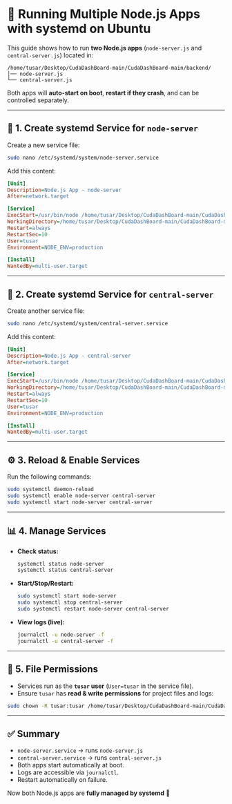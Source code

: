 # 🚀 Running Multiple Node.js Apps with systemd on Ubuntu

This guide shows how to run **two Node.js apps** (`node-server.js` and `central-server.js`) located in:

```
/home/tusar/Desktop/CudaDashBoard-main/CudaDashBoard-main/backend/
│── node-server.js
└── central-server.js
```

Both apps will **auto-start on boot**, **restart if they crash**, and can be controlled separately.

---

## 📂 1. Create systemd Service for `node-server`

Create a new service file:

```bash
sudo nano /etc/systemd/system/node-server.service
```

Add this content:

```ini
[Unit]
Description=Node.js App - node-server
After=network.target

[Service]
ExecStart=/usr/bin/node /home/tusar/Desktop/CudaDashBoard-main/CudaDashBoard-main/backend/node-server.js
WorkingDirectory=/home/tusar/Desktop/CudaDashBoard-main/CudaDashBoard-main/backend
Restart=always
RestartSec=10
User=tusar
Environment=NODE_ENV=production

[Install]
WantedBy=multi-user.target
```

---

## 📂 2. Create systemd Service for `central-server`

Create another service file:

```bash
sudo nano /etc/systemd/system/central-server.service
```

Add this content:

```ini
[Unit]
Description=Node.js App - central-server
After=network.target

[Service]
ExecStart=/usr/bin/node /home/tusar/Desktop/CudaDashBoard-main/CudaDashBoard-main/backend/central-server.js
WorkingDirectory=/home/tusar/Desktop/CudaDashBoard-main/CudaDashBoard-main/backend
Restart=always
RestartSec=10
User=tusar
Environment=NODE_ENV=production

[Install]
WantedBy=multi-user.target
```

---

## ⚙️ 3. Reload & Enable Services

Run the following commands:

```bash
sudo systemctl daemon-reload
sudo systemctl enable node-server central-server
sudo systemctl start node-server central-server
```

---

## 📊 4. Manage Services

- **Check status:**
  ```bash
  systemctl status node-server
  systemctl status central-server
  ```

- **Start/Stop/Restart:**
  ```bash
  sudo systemctl start node-server
  sudo systemctl stop central-server
  sudo systemctl restart node-server central-server
  ```

- **View logs (live):**
  ```bash
  journalctl -u node-server -f
  journalctl -u central-server -f
  ```

---

## 🔐 5. File Permissions

- Services run as the **`tusar` user** (`User=tusar` in the service file).  
- Ensure `tusar` has **read & write permissions** for project files and logs:  

```bash
sudo chown -R tusar:tusar /home/tusar/Desktop/CudaDashBoard-main/CudaDashBoard-main/backend
```

---

## ✅ Summary

- `node-server.service` → runs `node-server.js`  
- `central-server.service` → runs `central-server.js`  
- Both apps start automatically at boot.  
- Logs are accessible via `journalctl`.  
- Restart automatically on failure.  

Now both Node.js apps are **fully managed by systemd** 🎉
